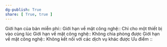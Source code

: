```yaml
---
dg-publish: True
share: [ True, true ]
---
```

Giới hạn của bản miễn phí:: 
Giới hạn về mặt công nghệ:: Chỉ cho một thiết bị vào cùng lúc
Giới hạn về mặt công nghệ:: Không chia phòng được
Giới hạn về mặt công nghệ:: Không kết nối với các dịch vụ khác được
Ưu điểm ::